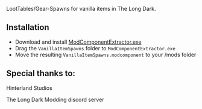 LootTables/Gear-Spawns for vanilla items in The Long Dark.

## Installation
* Download and install [ModComponentExtractor.exe](https://github.com/ds5678/ModComponentExtractor/releases/latest)
* Drag the `VanillaItemSpawns` folder to `ModComponentExtractor.exe`
* Move the resulting `VanillaItemSpawns.modcomponent` to your /mods folder

## Special thanks to:
Hinterland Studios

The Long Dark Modding discord server
